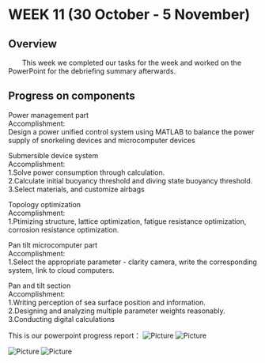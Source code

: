 # WEEK 11 (30 October - 5 November)

## Overview
&emsp;&emsp;This week we completed our tasks for the week and worked on the PowerPoint for the debriefing summary afterwards.
## Progress on components
Power management part
<br>
Accomplishment:
<br>
Design a power unified control system using MATLAB to balance the power supply of snorkeling devices and microcomputer devices
<br>

Submersible device system
<br>
Accomplishment:
<br>
1.Solve power consumption through calculation.
<br>
2.Calculate initial buoyancy threshold and diving state buoyancy threshold.
<br>
3.Select materials, and customize airbags
<br>

Topology optimization
<br>
Accomplishment:
<br>
1.Ptimizing structure, lattice optimization, fatigue resistance optimization, corrosion resistance optimization.
<br>

Pan tilt microcomputer part
<br>
Accomplishment:
<br>
1.Select the appropriate parameter - clarity camera, write the corresponding system, link to cloud computers.
<br>

Pan and tilt section
<br>
Accomplishment:
<br>
1.Writing perception of sea surface position and information.
<br>
2.Designing and analyzing multiple parameter weights reasonably.
<br>
3.Conducting digital calculations
<br>

This is our powerpoint progress report：
![Picture](https://github.com/SCi-winner/SCI.github.io/blob/main/img/幻灯片1.png)
![Picture](https://github.com/SCi-winner/SCI.github.io/blob/main/img/幻灯片2.png)

![Picture](https://github.com/SCi-winner/SCI.github.io/blob/main/img/幻灯片10.png)
![Picture](https://github.com/SCi-winner/SCI.github.io/blob/main/img/幻灯片11.png)



